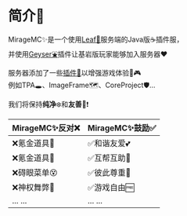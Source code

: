 # 简介📃

MirageMC✨是一个使用[Leaf🍃](https://www.leafmc.one/zh/)服务端的Java版☕插件服，
<br>并使用[Geyser⛲](https://geysermc.org/)插件让基岩版玩家能够加入服务器♥️

服务器添加了一些<u>[插件🧩](/plugin)</u>以增强游戏体验💪🎮
<br>例如TPA🕳️、ImageFrame🗺️、CoreProject🛡...

我们将保持**纯净**❄️和**友善**💖❗

|MirageMC✨反对❌|MirageMC✨鼓励✅|
|---|---|
|❌氪金道具🤑|✅和谐友爱💕|
|❌氪金道具🤑|✅互帮互助🤝|
|❌碍眼菜单😵|✅彼此尊重🫡|
|❌神权舞弊😤|✅游戏自由🆓|
|... ...|... ...|

<!-- TODO: 更好的服务器介绍 -->

<!-- 同时，服务器添加了一些不破坏原版玩法的娱乐和实用性插件。如Gsit、ImageFrame、TPA、ToolStats等，在保持原版纯净的同时，为玩家提供一些额外的功能和便利。
 
我们使用了一些插件保障游戏安全。Authme在离线即未开启正版验证的情况下防止盗号等情况发生。CoreProtect可以让服务器管理员查看玩家行为，并且可以区域回档，我们使用LuckPerms权限管理插件开放了此插件的COI权限节点，这意味着玩家可以自行查询方块操作情况，比如一个箱子被某个玩家拿取或放入了物品可以通过指令查看放入、拿取的记录。GrimAC是一个知名的反作弊插件我们使用了它。MinerTrack是一个反矿透插件，它可以有效检测到XRay、自动寻路AI、材质包等矿透行为。
 
除原版服务端外的插件和Mod服务端往往新版本的服务端正式版发布较慢，我们使用了ViaVersion让较新版本可以连接访问到我们服务器，服务端更新版本时一些玩家可能希望在较旧版本上也能连接，因此我们使用了ViaBackwards让玩家通过较旧版本访问到服务器上。 -->